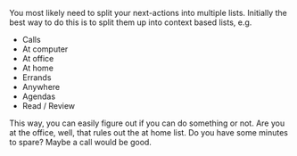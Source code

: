 You most likely need to split your next-actions into multiple lists. Initially the best way to do this is to split them up into context based lists, e.g.

- Calls
- At computer
- At office
- At home
- Errands
- Anywhere
- Agendas
- Read / Review

This way, you can easily figure out if you can do something or not. Are you at the office, well, that rules out the at home list. Do you have some minutes to spare? Maybe a call would be good.
